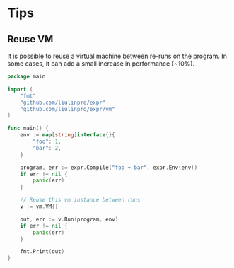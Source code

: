 # Tips

## Reuse VM

It is possible to reuse a virtual machine between re-runs on the program.
In some cases, it can add a small increase in performance (~10%).

```go
package main

import (
	"fmt"
	"github.com/liulinpro/expr"
	"github.com/liulinpro/expr/vm"
)

func main() {
	env := map[string]interface{}{
		"foo": 1,
		"bar": 2,
	}

	program, err := expr.Compile("foo + bar", expr.Env(env))
	if err != nil {
		panic(err)
	}

	// Reuse this vm instance between runs
	v := vm.VM{}

	out, err := v.Run(program, env)
	if err != nil {
		panic(err)
	}

	fmt.Print(out)
}
```
